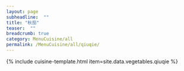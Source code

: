 ```yaml
---
layout: page
subheadline:  ""
title: "秋茄" 
teaser:  "" 
breadcrumb: true
category: MenuCuisine/all
permalink: /MenuCuisine/all/qiuqie/
---
```


{% include cuisine-template.html item=site.data.vegetables.qiuqie %}
